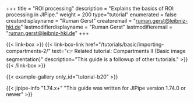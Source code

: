 +++
title = "ROI processing"
description = "Explains the basics of ROI processing in JIPipe."
weight = 200
type="tutorial"
enumerated = false
creatordisplayname = "Ruman Gerst"
creatoremail = "ruman.gerst@leibniz-hki.de"
lastmodifierdisplayname = "Ruman Gerst"
lastmodifieremail = "ruman.gerst@leibniz-hki.de"
+++

{{< link-box >}}
    {{< link-box-link href="/tutorials/basic/importing-compartments-2/" text="👉 Related tutorial: Compartments II (Basic image segmentation)" description="This guide is a followup of other tutorials." >}}
{{< /link-box >}}

{{< example-gallery only_id="tutorial-b20" >}}

{{< jipipe-info "1.74.x+" "This guide was written for JIPipe version 1.74.0 or newer" >}}